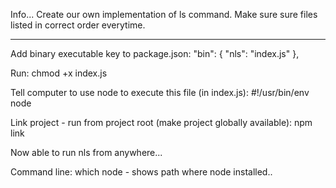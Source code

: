 Info...
Create our own implementation of ls command. 
Make sure sure files listed in correct order everytime.

-------------

Add binary executable key to package.json:
  "bin": {
    "nls": "index.js"
  },


Run:
chmod +x index.js


Tell computer to use node to execute this file (in index.js): 
#!/usr/bin/env node


Link project - run from project root (make project globally available):
npm link


Now able to run nls from anywhere...

Command line:
which node - shows path where node installed..